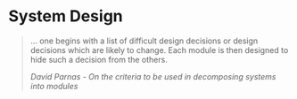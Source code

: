 # System Design

> ... one begins with a list of difficult design decisions or design decisions which are likely to change.
> Each module is then designed to hide such a decision from the others.
>
> *David Parnas - On the criteria to be used in decomposing systems into modules*
